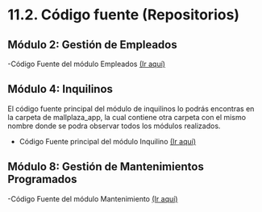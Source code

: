 # 11.2. Código fuente (Repositorios)

## Módulo 2: Gestión de Empleados

-Código Fuente del módulo Empleados
[(Ir aquí)](../../mallplaza_app/mallplaza_app/empleados/)

## Módulo 4: Inquilinos
El código fuente principal del módulo de inquilinos lo podrás encontras en la carpeta de mallplaza_app, la cual contiene otra carpeta con el mismo nombre donde se podra observar todos los módulos realizados.

- Código Fuente principal del módulo Inquilino
[(Ir aquí)](../../mallplaza_app/mallplaza_app/inquilino/)

## Módulo 8: Gestión de Mantenimientos Programados

-Código Fuente del módulo Mantenimiento
[(Ir aquí)](../../mallplaza_app/mallplaza_app/mantenimiento/)

